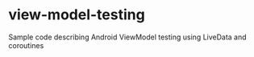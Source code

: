 # view-model-testing
Sample code describing Android ViewModel testing using LiveData and coroutines
